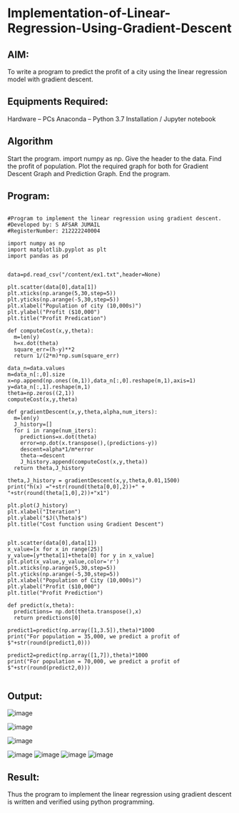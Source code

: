 # Implementation-of-Linear-Regression-Using-Gradient-Descent
## AIM:
To write a program to predict the profit of a city using the linear regression model with gradient descent.

## Equipments Required:
Hardware – PCs
Anaconda – Python 3.7 Installation / Jupyter notebook
## Algorithm
Start the program.
import numpy as np.
Give the header to the data.
Find the profit of population.
Plot the required graph for both for Gradient Descent Graph and Prediction Graph.
End the program.
## Program:
```

#Program to implement the linear regression using gradient descent.
#Developed by: S AFSAR JUMAIL
#RegisterNumber: 212222240004

import numpy as np
import matplotlib.pyplot as plt
import pandas as pd


data=pd.read_csv("/content/ex1.txt",header=None)

plt.scatter(data[0],data[1])
plt.xticks(np.arange(5,30,step=5))
plt.yticks(np.arange(-5,30,step=5))
plt.xlabel("Population of city (10,000s)")
plt.ylabel("Profit ($10,000")
plt.title("Profit Predication")

def computeCost(x,y,theta):
  m=len(y)
  h=x.dot(theta)
  square_err=(h-y)**2
  return 1/(2*m)*np.sum(square_err)
  
data_n=data.values
m=data_n[:,0].size
x=np.append(np.ones((m,1)),data_n[:,0].reshape(m,1),axis=1)
y=data_n[:,1].reshape(m,1)
theta=np.zeros((2,1))
computeCost(x,y,theta)

def gradientDescent(x,y,theta,alpha,num_iters):
  m=len(y)
  J_history=[]
  for i in range(num_iters):
    predictions=x.dot(theta)
    error=np.dot(x.transpose(),(predictions-y))
    descent=alpha*1/m*error
    theta-=descent
    J_history.append(computeCost(x,y,theta))
  return theta,J_history
  
theta,J_history = gradientDescent(x,y,theta,0.01,1500)
print("h(x) ="+str(round(theta[0,0],2))+" + "+str(round(theta[1,0],2))+"x1")

plt.plot(J_history)
plt.xlabel("Iteration")
plt.ylabel("$J(\Theta)$")
plt.title("Cost function using Gradient Descent")


plt.scatter(data[0],data[1])
x_value=[x for x in range(25)]
y_value=[y*theta[1]+theta[0] for y in x_value]
plt.plot(x_value,y_value,color='r')
plt.xticks(np.arange(5,30,step=5))
plt.yticks(np.arange(-5,30,step=5))
plt.xlabel("Population of City (10,000s)")
plt.ylabel("Profit ($10,000")
plt.title("Profit Prediction")

def predict(x,theta):
  predictions= np.dot(theta.transpose(),x)
  return predictions[0]
  
predict1=predict(np.array([1,3.5]),theta)*1000
print("For population = 35,000, we predict a profit of $"+str(round(predict1,0)))

predict2=predict(np.array([1,7]),theta)*1000
print("For population = 70,000, we predict a profit of $"+str(round(predict2,0)))


```
## Output:
![image](https://github.com/Afsarjumail/Implementation-of-Linear-Regression-Using-Gradient-Descent/assets/118343395/dc7f2dfe-0104-4017-a4ea-3ea01888895a)

![image](https://github.com/Afsarjumail/Implementation-of-Linear-Regression-Using-Gradient-Descent/assets/118343395/e403cfef-9188-4cc9-89e9-949c297acb81)

![image](https://github.com/Afsarjumail/Implementation-of-Linear-Regression-Using-Gradient-Descent/assets/118343395/65691062-33de-4af1-95ea-0d609ee3a4fb)

![image](https://github.com/Afsarjumail/Implementation-of-Linear-Regression-Using-Gradient-Descent/assets/118343395/6414249e-2f9b-4b91-bd18-eb77a5ef0568)
![image](https://github.com/Afsarjumail/Implementation-of-Linear-Regression-Using-Gradient-Descent/assets/118343395/d0b4c1a0-d083-4fc8-8788-71283d951e98)
![image](https://github.com/Afsarjumail/Implementation-of-Linear-Regression-Using-Gradient-Descent/assets/118343395/bbde385e-debf-43bb-9753-1dccc9915315)
![image](https://github.com/Afsarjumail/Implementation-of-Linear-Regression-Using-Gradient-Descent/assets/118343395/2bec26b6-3f3a-41b6-91e7-83eea17fa668)

## Result:
Thus the program to implement the linear regression using gradient descent is written and verified using python programming.
